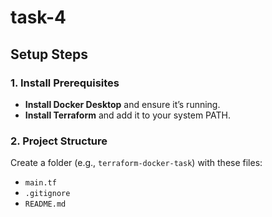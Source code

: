 # task-4
## Setup Steps

### 1. Install Prerequisites
- **Install Docker Desktop** and ensure it’s running.
- **Install Terraform** and add it to your system PATH.

### 2. Project Structure
Create a folder (e.g., `terraform-docker-task`) with these files:
- `main.tf`
- `.gitignore`
- `README.md`




